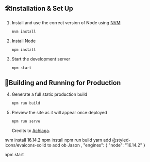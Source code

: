 ## 🛠Installation & Set Up

1. Install and use the correct version of Node using [NVM](https://github.com/nvm-sh/nvm)

   ```sh
   nvm install
   ```

2. Install Node

   ```sh
   npm install
   ```

3. Start the development server

   ```sh
   npm start
   ```

## 🚀Building and Running for Production

4. Generate a full static production build

   ```sh
   npm run build
   ```

5. Preview the site as it will appear once deployed

   ```sh
   npm run serve
   ```

   Credits to [Achiaga](https://github.com/Achiaga).



nvm install 16.14.2
npm install
npm run build
yarn add @styled-icons/evaicons-solid
to add ob Jason
,
 "engines": { "node": "16.14.2" }

npm start
